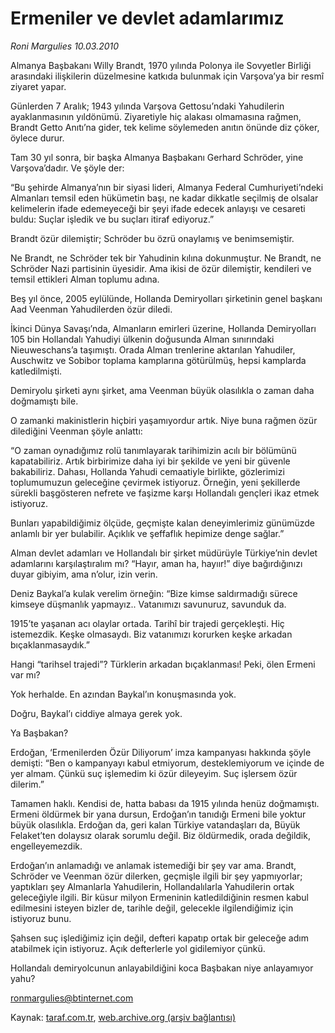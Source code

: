 # Ermeniler ve devlet adamlarımız

*Roni Margulies 10.03.2010*

<div class="yazi"><p>Almanya Başbakanı Willy Brandt, 1970 yılında Polonya ile Sovyetler Birliği arasındaki ilişkilerin düzelmesine katkıda bulunmak için Varşova’ya bir resmî ziyaret yapar.</p>
<p>Günlerden 7 Aralık; 1943 yılında Varşova Gettosu’ndaki Yahudilerin ayaklanmasının yıldönümü. Ziyaretiyle hiç alakası olmamasına rağmen, Brandt Getto Anıtı’na gider, tek kelime söylemeden anıtın önünde diz çöker, öylece durur.</p>
<p>Tam 30 yıl sonra, bir başka Almanya Başbakanı Gerhard Schröder, yine Varşova’dadır. Ve şöyle der:</p>
<p>“Bu şehirde Almanya’nın bir siyasi lideri, Almanya Federal Cumhuriyeti’ndeki Almanları temsil eden hükümetin başı, ne kadar dikkatle seçilmiş de olsalar kelimelerin ifade edemeyeceği bir şeyi ifade edecek anlayışı ve cesareti buldu: Suçlar işledik ve bu suçları itiraf ediyoruz.”</p>
<p>Brandt özür dilemiştir; Schröder bu özrü onaylamış ve benimsemiştir.</p>
<p>Ne Brandt, ne Schröder tek bir Yahudinin kılına dokunmuştur. Ne Brandt, ne Schröder Nazi partisinin üyesidir. Ama ikisi de özür dilemiştir, kendileri ve temsil ettikleri Alman toplumu adına.</p>
<p>Beş yıl önce, 2005 eylülünde, Hollanda Demiryolları şirketinin genel başkanı Aad Veenman Yahudilerden özür diledi.</p>
<p>İkinci Dünya Savaşı’nda, Almanların emirleri üzerine, Hollanda Demiryolları 105 bin Hollandalı Yahudiyi ülkenin doğusunda Alman sınırındaki Nieuweschans’a taşımıştı. Orada Alman trenlerine aktarılan Yahudiler, Auschwitz ve Sobibor toplama kamplarına götürülmüş, hepsi kamplarda katledilmişti.</p>
<p>Demiryolu şirketi aynı şirket, ama Veenman büyük olasılıkla o zaman daha doğmamıştı bile.</p>
<p>O zamanki makinistlerin hiçbiri yaşamıyordur artık. Niye buna rağmen özür dilediğini Veenman şöyle anlattı:</p>
<p>“O zaman oynadığımız rolü tanımlayarak tarihimizin acılı bir bölümünü kapatabiliriz. Artık birbirimize daha iyi bir şekilde ve yeni bir güvenle bakabiliriz. Dahası, Hollanda Yahudi cemaatiyle birlikte, gözlerimizi toplumumuzun geleceğine çevirmek istiyoruz. Örneğin, yeni şekillerde sürekli başgösteren nefrete ve faşizme karşı Hollandalı gençleri ikaz etmek istiyoruz.</p>
<p>Bunları yapabildiğimiz ölçüde, geçmişte kalan deneyimlerimiz günümüzde anlamlı bir yer bulabilir. Açıklık ve şeffaflık hepimize denge sağlar.”</p>
<p>Alman devlet adamları ve Hollandalı bir şirket müdürüyle Türkiye’nin devlet adamlarını karşılaştıralım mı? “Hayır, aman ha, hayıır!” diye bağırdığınızı duyar gibiyim, ama n’olur, izin verin.</p>
<p>Deniz Baykal’a kulak verelim örneğin: “Bize kimse saldırmadığı sürece kimseye düşmanlık yapmayız.. Vatanımızı savunuruz, savunduk da.</p>
<p>1915’te yaşanan acı olaylar ortada. Tarihî bir trajedi gerçekleşti. Hiç istemezdik. Keşke olmasaydı. Biz vatanımızı korurken keşke arkadan bıçaklanmasaydık.”</p>
<p>Hangi “tarihsel trajedi”? Türklerin arkadan bıçaklanması! Peki, ölen Ermeni var mı?</p>
<p>Yok herhalde. En azından Baykal’ın konuşmasında yok.</p>
<p>Doğru, Baykal’ı ciddiye almaya gerek yok.</p>
<p>Ya Başbakan?</p>
<p>Erdoğan, ‘Ermenilerden Özür Diliyorum’ imza kampanyası hakkında şöyle demişti: “Ben o kampanyayı kabul etmiyorum, desteklemiyorum ve içinde de yer almam. Çünkü suç işlemedim ki özür dileyeyim. Suç işlersem özür dilerim.”</p>
<p>Tamamen haklı. Kendisi de, hatta babası da 1915 yılında henüz doğmamıştı. Ermeni öldürmek bir yana dursun, Erdoğan’ın tanıdığı Ermeni bile yoktur büyük olasılıkla. Erdoğan da, geri kalan Türkiye vatandaşları da, Büyük Felaket’ten dolaysız olarak sorumlu değil. Biz öldürmedik, orada değildik, engelleyemezdik.</p>
<p>Erdoğan’ın anlamadığı ve anlamak istemediği bir şey var ama. Brandt, Schröder ve Veenman özür dilerken, geçmişle ilgili bir şey yapmıyorlar; yaptıkları şey Almanlarla Yahudilerin, Hollandalılarla Yahudilerin ortak geleceğiyle ilgili. Bir küsur milyon Ermeninin katledildiğinin resmen kabul edilmesini isteyen bizler de, tarihle değil, gelecekle ilgilendiğimiz için istiyoruz bunu.</p>
<p>Şahsen suç işlediğimiz için değil, defteri kapatıp ortak bir geleceğe adım atabilmek için istiyoruz. Açık defterlerle yol gidilemiyor çünkü.</p>
<p>Hollandalı demiryolcunun anlayabildiğini koca Başbakan niye anlayamıyor yahu?</p>
<p><a href="mailto:ronmargulies@btinternet.com">ronmargulies@btinternet.com</a></p>
</div>

Kaynak: [taraf.com.tr](http://taraf.com.tr:80/makale/10376.htm), [web.archive.org (arşiv bağlantısı)](http://web.archive.org/web/20100313212913/http://taraf.com.tr:80/makale/10376.htm)
